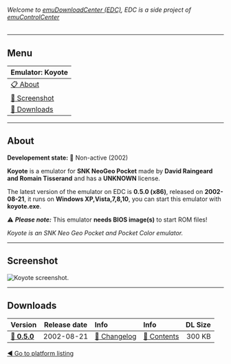 ###### Welcome to [emuDownloadCenter (EDC)](https://github.com/PhoenixInteractiveNL/emuDownloadCenter/wiki/), EDC is a side project of [emuControlCenter](https://github.com/PhoenixInteractiveNL/emuControlCenter/wiki/)
***
## Menu
| **Emulator: Koyote** |
|:---------|
| [:clipboard: About](#about) |
| [:sunrise: Screenshot](#screen) |
| [:floppy_disk: Downloads](#downloads) |
***
## About
**Developement state:** :red_circle: Non-active (2002)

**Koyote** is a emulator for **SNK NeoGeo Pocket** made by **David Raingeard and Romain Tisserand** and has a **UNKNOWN** license.

The latest version of the emulator on EDC is **0.5.0 (x86)**, released on **2002-08-21**, it runs on **Windows XP,Vista,7,8,10**, you can start this emulator with **koyote.exe**.

:warning: _**Please note:**_ This emulator **needs BIOS image(s)** to start ROM files!

_Koyote is an SNK Neo Geo Pocket and Pocket Color emulator._
***
## Screenshot
![](https://raw.githubusercontent.com/PhoenixInteractiveNL/emuDownloadCenter/master/hooks/koyote/emulator_screen_01.jpg "Koyote screenshot.")
***
## Downloads
| Version  | Release date  | Info       | Info       | DL Size    |
|:---------|:-------------:|:-----------|:-----------|-----------:|
| [:floppy_disk: **0.5.0**](https://github.com/PhoenixInteractiveNL/edc-repo0006/raw/master/koyote/0.5.0.7z) | 2002-08-21 | [:page_facing_up: Changelog](https://github.com/PhoenixInteractiveNL/edc-repo0006/blob/master/koyote/0.5.0_changelog.txt) | [:mag_right: Contents](https://github.com/PhoenixInteractiveNL/edc-repo0006/blob/master/koyote/0.5.0_contents.txt) | 300 KB |

[:arrow_backward: Go to platform listing](https://github.com/PhoenixInteractiveNL/emuDownloadCenter/wiki/EDC-Platform-List)

